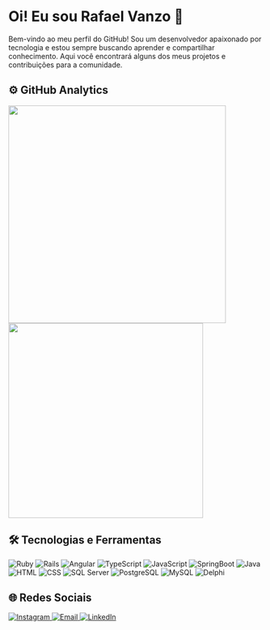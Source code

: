 # Oi! Eu sou Rafael Vanzo 👋

Bem-vindo ao meu perfil do GitHub! Sou um desenvolvedor apaixonado por tecnologia e estou sempre buscando aprender e compartilhar conhecimento. Aqui você encontrará alguns dos meus projetos e contribuições para a comunidade.

## ⚙️ GitHub Analytics
<p align="left">
  <img align="top" width="430em" src="https://github-readme-stats.vercel.app/api?username=rafavanzo&show_icons=true&layout=compact&theme=radical&include_all_commits=true&count_private=true"/>
  <img align="top" width="385em" src="https://github-readme-stats.vercel.app/api/top-langs/?username=rafavanzo&layout=compact&theme=radical"/>
</p>

## 🛠️ Tecnologias e Ferramentas

<div>
  <img src="https://img.shields.io/badge/Ruby-CC342D?style=for-the-badge&logo=ruby&logoColor=white" alt="Ruby"/>
  <img src="https://img.shields.io/badge/Rails-CC0000?style=for-the-badge&logo=ruby-on-rails&logoColor=white" alt="Rails"/>
  <img src="https://img.shields.io/badge/Angular-DD0031?style=for-the-badge&logo=angular&logoColor=white" alt="Angular"/>
  <img src="https://img.shields.io/badge/TypeScript-007ACC?style=for-the-badge&logo=typescript&logoColor=white" alt="TypeScript"/>
  <img src="https://img.shields.io/badge/JavaScript-F7DF1E?style=for-the-badge&logo=javascript&logoColor=black" alt="JavaScript"/>
  <img src="https://img.shields.io/badge/SpringBoot-6DB33F?style=for-the-badge&logo=spring-boot&logoColor=white" alt="SpringBoot"/>
  <img src="https://img.shields.io/badge/Java-007396?style=for-the-badge&logo=java&logoColor=white" alt="Java"/>
  <img src="https://img.shields.io/badge/HTML5-E34F26?style=for-the-badge&logo=html5&logoColor=white" alt="HTML"/>
  <img src="https://img.shields.io/badge/CSS3-1572B6?style=for-the-badge&logo=css3&logoColor=white" alt="CSS"/>
  <img src="https://img.shields.io/badge/SQLServer-CC2927?style=for-the-badge&logo=microsoft-sql-server&logoColor=white" alt="SQL Server"/>
  <img src="https://img.shields.io/badge/PostgreSQL-336791?style=for-the-badge&logo=postgresql&logoColor=white" alt="PostgreSQL"/>
  <img src="https://img.shields.io/badge/MySQL-4479A1?style=for-the-badge&logo=mysql&logoColor=white" alt="MySQL"/>
  <img src="https://img.shields.io/badge/Delphi-EE1F35?style=for-the-badge&logo=delphi&logoColor=white" alt="Delphi"/>
</div>

## 🌐 Redes Sociais

</div>
  <a href="https://www.instagram.com/rafael.vanzo" target="_blank">
    <img src="https://img.shields.io/badge/Instagram-E4405F?style=for-the-badge&logo=instagram&logoColor=white" alt="Instagram"/>
  </a>
  <a href="mailto:rafacvanzo@hotmail.com" target="_blank">
    <img src="https://img.shields.io/badge/Email-D14836?style=for-the-badge&logo=gmail&logoColor=white" alt="Email"/>
  </a>
  <a href="https://www.linkedin.com/in/rafael-vanzo-648340201" target="_blank">
    <img src="https://img.shields.io/badge/LinkedIn-0077B5?style=for-the-badge&logo=linkedin&logoColor=white" alt="LinkedIn"/>
  </a>
</div>

